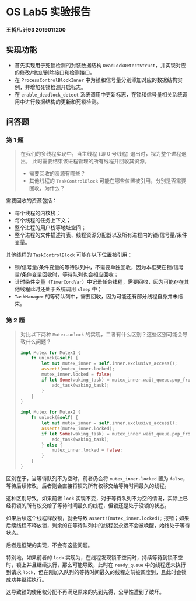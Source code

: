 # OS Lab5 实验报告

<h4>王哲凡 计93 2019011200</h4>

## 实现功能

- 首先实现用于死锁检测的封装数据结构 `DeadLockDetectStruct`，并实现对应的修改/增加/删除接口和检测接口。
- 在 `ProcessControlBlockInner` 中为锁和信号量分别添加对应的数据结构实例，并增加死锁检测开启标志。
- 在 `enable_deadlock_detect` 系统调用中更新标志，在锁和信号量相关系统调用中进行数据结构的更新和死锁检测。

## 问答题

### 第 1 题

> 在我们的多线程实现中，当主线程 (即 $0$ 号线程) 退出时，视为整个进程退出， 此时需要结束该进程管理的所有线程并回收其资源。
> - 需要回收的资源有哪些？
> - 其他线程的 `TaskControlBlock` 可能在哪些位置被引用，分别是否需要回收，为什么？

需要回收的资源包括：
- 每个线程的内核栈；
- 每个线程的任务上下文；
- 整个进程的用户栈等地址空间；
- 整个进程的文件描述符表、线程资源分配器以及所有进程内的锁/信号量/条件变量。

其他线程的 `TaskControlBlock` 可能在以下位置被引用：
- 锁/信号量/条件变量的等待队列中，不需要单独回收，因为本框架在锁/信号量/条件变量回收时，等待队列也会相应回收；
- 计时条件变量（`TimerCondVar`）中记录任务线程，需要回收，因为可能存在其他线程此时还处于系统调用 `sleep` 中；
- `TaskManager` 的等待队列中，需要回收，因为可能还有部分线程自身并未结束。

### 第 2 题

> 对比以下两种 `Mutex.unlock` 的实现，二者有什么区别？这些区别可能会导致什么问题？
> ```rust
> impl Mutex for Mutex1 {
>     fn unlock(&self) {
>         let mut mutex_inner = self.inner.exclusive_access();
>         assert!(mutex_inner.locked);
>         mutex_inner.locked = false;
>         if let Some(waking_task) = mutex_inner.wait_queue.pop_front() {
>             add_task(waking_task);
>         }
>     }
> }
> 
> impl Mutex for Mutex2 {
>     fn unlock(&self) {
>         let mut mutex_inner = self.inner.exclusive_access();
>         assert!(mutex_inner.locked);
>         if let Some(waking_task) = mutex_inner.wait_queue.pop_front() {
>             add_task(waking_task);
>         } else {
>             mutex_inner.locked = false;
>         }
>     }
> }
> ```

区别在于，当等待队列不为空时，前者仍会将 `mutex_inner.locked` 置为 `false`，等待后续修改，后者则会直接将锁的所有权移交给等待时间最久的线程。

这种区别导致，如果前者 `lock` 实现不变，对于等待队列不为空的情况，实际上已经将锁的所有权交给了等待时间最久的线程，但锁还是处于没锁的状态。

如果后续这个线程释放锁，就会导致 `assert!(mutex_inner.locked);` 报错；如果后续线程不释放锁，剩余的在等待队列中的线程就永远不会被唤醒，始终处于等待状态。

后者是框架的实现，不会有这些问题。

特别地，如果前者的 `lock` 实现为，在线程发现锁不空闲时，持续等待到锁不空时，锁上并且继续执行，那么可能导致，此时在 `ready_queue` 中的线程还未执行到请求 `lock`，但在刚加入队列的等待时间最久的线程之前被调度到，且此时会锁成功并继续执行。

这导致锁的使用权分配不再满足原来的先到先得，公平性遭到了破坏。

